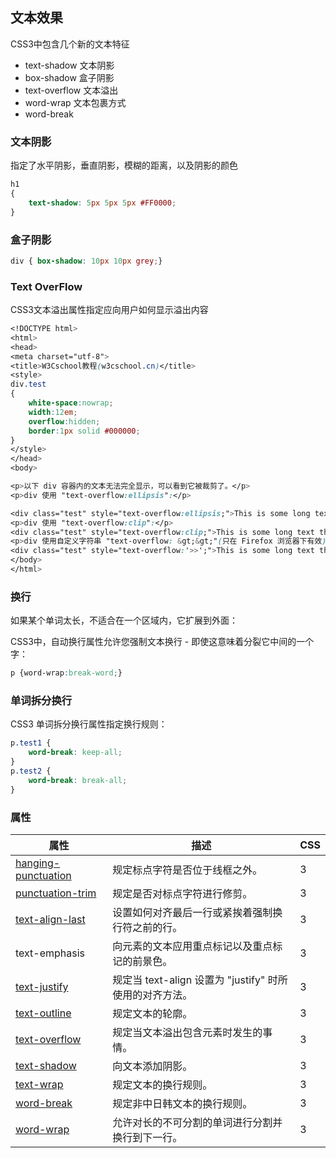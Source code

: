 ## 文本效果

CSS3中包含几个新的文本特征

- text-shadow 文本阴影
- box-shadow 盒子阴影
- text-overflow 文本溢出
- word-wrap 文本包裹方式
- word-break 

### 文本阴影

指定了水平阴影，垂直阴影，模糊的距离，以及阴影的颜色

```css
h1
{
    text-shadow: 5px 5px 5px #FF0000;
}
```

### 盒子阴影

```css
div { box-shadow: 10px 10px grey;}
```

### Text OverFlow

CSS3文本溢出属性指定应向用户如何显示溢出内容

```css
<!DOCTYPE html>
<html>
<head>
<meta charset="utf-8"> 
<title>W3Cschool教程(w3cschool.cn)</title> 
<style> 
div.test
{
	white-space:nowrap; 
	width:12em; 
	overflow:hidden; 
	border:1px solid #000000;
}
</style>
</head>
<body>

<p>以下 div 容器内的文本无法完全显示，可以看到它被裁剪了。</p>
<p>div 使用 "text-overflow:ellipsis":</p>

<div class="test" style="text-overflow:ellipsis;">This is some long text that will not fit in the box</div>
<p>div 使用 "text-overflow:clip":</p>
<div class="test" style="text-overflow:clip;">This is some long text that will not fit in the box</div>
<p>div 使用自定义字符串 "text-overflow: &gt;&gt;"(只在 Firefox 浏览器下有效):</p>
<div class="test" style="text-overflow:'>>';">This is some long text that will not fit in the box</div>
</body>
</html>
```

### 换行

如果某个单词太长，不适合在一个区域内，它扩展到外面：

CSS3中，自动换行属性允许您强制文本换行 - 即使这意味着分裂它中间的一个字：

```css
p {word-wrap:break-word;}
```

### 单词拆分换行

CSS3 单词拆分换行属性指定换行规则：

```css
p.test1 { 
    word-break: keep-all;
} 
p.test2 { 
    word-break: break-all;
}
```

### 属性

| 属性                                                         | 描述                                                     | CSS  |
| ------------------------------------------------------------ | -------------------------------------------------------- | ---- |
| [hanging-punctuation](https://www.w3cschool.cn/cssref/css3-pr-hanging-punctuation.html) | 规定标点字符是否位于线框之外。                           | 3    |
| [punctuation-trim](https://www.w3cschool.cn/cssref/css3-pr-punctuation-trim.html) | 规定是否对标点字符进行修剪。                             | 3    |
| [text-align-last](https://www.w3cschool.cn/cssref/css3-pr-text-align-last.html) | 设置如何对齐最后一行或紧挨着强制换行符之前的行。         | 3    |
| text-emphasis                                                | 向元素的文本应用重点标记以及重点标记的前景色。           | 3    |
| [text-justify](https://www.w3cschool.cn/cssref/css3-pr-text-justify.html) | 规定当  text-align 设置为 "justify" 时所使用的对齐方法。 | 3    |
| [text-outline](https://www.w3cschool.cn/cssref/css3-pr-text-outline.html) | 规定文本的轮廓。                                         | 3    |
| [text-overflow](https://www.w3cschool.cn/cssref/css3-pr-text-overflow.html) | 规定当文本溢出包含元素时发生的事情。                     | 3    |
| [text-shadow](https://www.w3cschool.cn/cssref/css3-pr-text-shadow.html) | 向文本添加阴影。                                         | 3    |
| [text-wrap](https://www.w3cschool.cn/cssref/css3-pr-text-wrap.html) | 规定文本的换行规则。                                     | 3    |
| [word-break](https://www.w3cschool.cn/cssref/css3-pr-word-break.html) | 规定非中日韩文本的换行规则。                             | 3    |
| [word-wrap](https://www.w3cschool.cn/cssref/css3-pr-word-wrap.html) | 允许对长的不可分割的单词进行分割并换行到下一行。         | 3    |